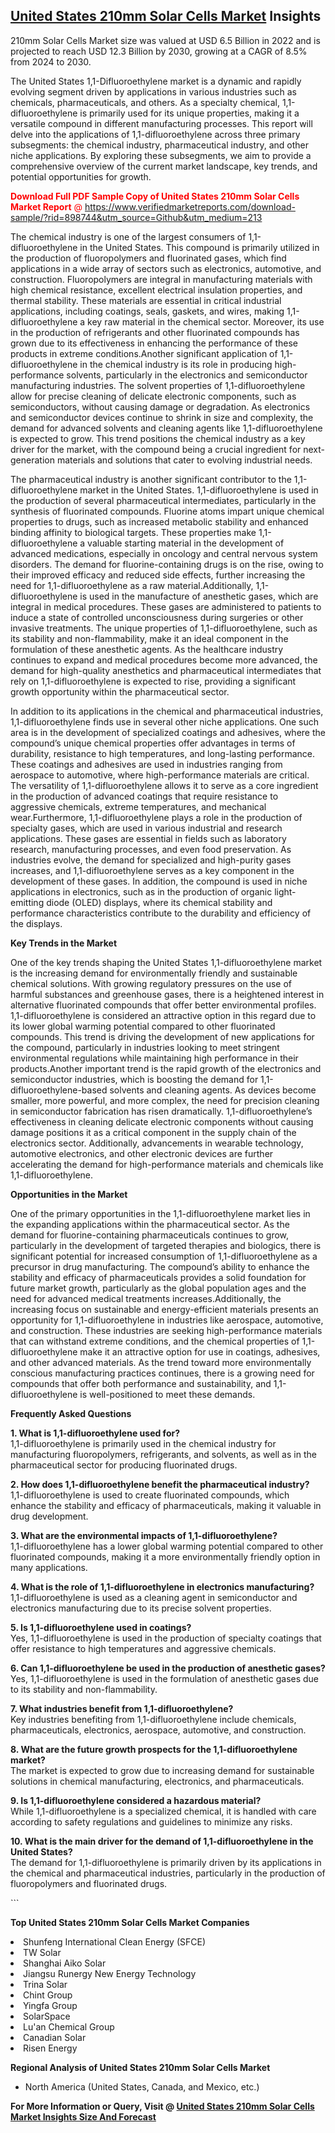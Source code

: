 <h2><a href="https://www.verifiedmarketreports.com/download-sample/?rid=898744&amp;utm_source=Github&amp;utm_medium=213" target="_blank">United States 210mm Solar Cells Market</a> Insights</h2><p>210mm Solar Cells Market size was valued at USD 6.5 Billion in 2022 and is projected to reach USD 12.3 Billion by 2030, growing at a CAGR of 8.5% from 2024 to 2030.</p><p><p>The United States 1,1-Difluoroethylene market is a dynamic and rapidly evolving segment driven by applications in various industries such as chemicals, pharmaceuticals, and others. As a specialty chemical, 1,1-difluoroethylene is primarily used for its unique properties, making it a versatile compound in different manufacturing processes. This report will delve into the applications of 1,1-difluoroethylene across three primary subsegments: the chemical industry, pharmaceutical industry, and other niche applications. By exploring these subsegments, we aim to provide a comprehensive overview of the current market landscape, key trends, and potential opportunities for growth. <p><span class=""><span style="color: #ff0000;"><strong>Download Full PDF Sample Copy of United States 210mm Solar Cells Market Report</strong> @ </span><a href="https://www.verifiedmarketreports.com/download-sample/?rid=898744&amp;utm_source=Github&amp;utm_medium=213" target="_blank">https://www.verifiedmarketreports.com/download-sample/?rid=898744&amp;utm_source=Github&amp;utm_medium=213</a></span></p></p><p>The chemical industry is one of the largest consumers of 1,1-difluoroethylene in the United States. This compound is primarily utilized in the production of fluoropolymers and fluorinated gases, which find applications in a wide array of sectors such as electronics, automotive, and construction. Fluoropolymers are integral in manufacturing materials with high chemical resistance, excellent electrical insulation properties, and thermal stability. These materials are essential in critical industrial applications, including coatings, seals, gaskets, and wires, making 1,1-difluoroethylene a key raw material in the chemical sector. Moreover, its use in the production of refrigerants and other fluorinated compounds has grown due to its effectiveness in enhancing the performance of these products in extreme conditions.Another significant application of 1,1-difluoroethylene in the chemical industry is its role in producing high-performance solvents, particularly in the electronics and semiconductor manufacturing industries. The solvent properties of 1,1-difluoroethylene allow for precise cleaning of delicate electronic components, such as semiconductors, without causing damage or degradation. As electronics and semiconductor devices continue to shrink in size and complexity, the demand for advanced solvents and cleaning agents like 1,1-difluoroethylene is expected to grow. This trend positions the chemical industry as a key driver for the market, with the compound being a crucial ingredient for next-generation materials and solutions that cater to evolving industrial needs.<p>The pharmaceutical industry is another significant contributor to the 1,1-difluoroethylene market in the United States. 1,1-difluoroethylene is used in the production of several pharmaceutical intermediates, particularly in the synthesis of fluorinated compounds. Fluorine atoms impart unique chemical properties to drugs, such as increased metabolic stability and enhanced binding affinity to biological targets. These properties make 1,1-difluoroethylene a valuable starting material in the development of advanced medications, especially in oncology and central nervous system disorders. The demand for fluorine-containing drugs is on the rise, owing to their improved efficacy and reduced side effects, further increasing the need for 1,1-difluoroethylene as a raw material.Additionally, 1,1-difluoroethylene is used in the manufacture of anesthetic gases, which are integral in medical procedures. These gases are administered to patients to induce a state of controlled unconsciousness during surgeries or other invasive treatments. The unique properties of 1,1-difluoroethylene, such as its stability and non-flammability, make it an ideal component in the formulation of these anesthetic agents. As the healthcare industry continues to expand and medical procedures become more advanced, the demand for high-quality anesthetics and pharmaceutical intermediates that rely on 1,1-difluoroethylene is expected to rise, providing a significant growth opportunity within the pharmaceutical sector.<p>In addition to its applications in the chemical and pharmaceutical industries, 1,1-difluoroethylene finds use in several other niche applications. One such area is in the development of specialized coatings and adhesives, where the compound’s unique chemical properties offer advantages in terms of durability, resistance to high temperatures, and long-lasting performance. These coatings and adhesives are used in industries ranging from aerospace to automotive, where high-performance materials are critical. The versatility of 1,1-difluoroethylene allows it to serve as a core ingredient in the production of advanced coatings that require resistance to aggressive chemicals, extreme temperatures, and mechanical wear.Furthermore, 1,1-difluoroethylene plays a role in the production of specialty gases, which are used in various industrial and research applications. These gases are essential in fields such as laboratory research, manufacturing processes, and even food preservation. As industries evolve, the demand for specialized and high-purity gases increases, and 1,1-difluoroethylene serves as a key component in the development of these gases. In addition, the compound is used in niche applications in electronics, such as in the production of organic light-emitting diode (OLED) displays, where its chemical stability and performance characteristics contribute to the durability and efficiency of the displays.<p><strong>Key Trends in the Market</strong></p><p>One of the key trends shaping the United States 1,1-difluoroethylene market is the increasing demand for environmentally friendly and sustainable chemical solutions. With growing regulatory pressures on the use of harmful substances and greenhouse gases, there is a heightened interest in alternative fluorinated compounds that offer better environmental profiles. 1,1-difluoroethylene is considered an attractive option in this regard due to its lower global warming potential compared to other fluorinated compounds. This trend is driving the development of new applications for the compound, particularly in industries looking to meet stringent environmental regulations while maintaining high performance in their products.Another important trend is the rapid growth of the electronics and semiconductor industries, which is boosting the demand for 1,1-difluoroethylene-based solvents and cleaning agents. As devices become smaller, more powerful, and more complex, the need for precision cleaning in semiconductor fabrication has risen dramatically. 1,1-difluoroethylene’s effectiveness in cleaning delicate electronic components without causing damage positions it as a critical component in the supply chain of the electronics sector. Additionally, advancements in wearable technology, automotive electronics, and other electronic devices are further accelerating the demand for high-performance materials and chemicals like 1,1-difluoroethylene.<p><strong>Opportunities in the Market</strong></p><p>One of the primary opportunities in the 1,1-difluoroethylene market lies in the expanding applications within the pharmaceutical sector. As the demand for fluorine-containing pharmaceuticals continues to grow, particularly in the development of targeted therapies and biologics, there is significant potential for increased consumption of 1,1-difluoroethylene as a precursor in drug manufacturing. The compound’s ability to enhance the stability and efficacy of pharmaceuticals provides a solid foundation for future market growth, particularly as the global population ages and the need for advanced medical treatments increases.Additionally, the increasing focus on sustainable and energy-efficient materials presents an opportunity for 1,1-difluoroethylene in industries like aerospace, automotive, and construction. These industries are seeking high-performance materials that can withstand extreme conditions, and the chemical properties of 1,1-difluoroethylene make it an attractive option for use in coatings, adhesives, and other advanced materials. As the trend toward more environmentally conscious manufacturing practices continues, there is a growing need for compounds that offer both performance and sustainability, and 1,1-difluoroethylene is well-positioned to meet these demands.<p><strong>Frequently Asked Questions</strong></p><p><strong>1. What is 1,1-difluoroethylene used for?</strong><br>1,1-difluoroethylene is primarily used in the chemical industry for manufacturing fluoropolymers, refrigerants, and solvents, as well as in the pharmaceutical sector for producing fluorinated drugs.</p><p><strong>2. How does 1,1-difluoroethylene benefit the pharmaceutical industry?</strong><br>1,1-difluoroethylene is used to create fluorinated compounds, which enhance the stability and efficacy of pharmaceuticals, making it valuable in drug development.</p><p><strong>3. What are the environmental impacts of 1,1-difluoroethylene?</strong><br>1,1-difluoroethylene has a lower global warming potential compared to other fluorinated compounds, making it a more environmentally friendly option in many applications.</p><p><strong>4. What is the role of 1,1-difluoroethylene in electronics manufacturing?</strong><br>1,1-difluoroethylene is used as a cleaning agent in semiconductor and electronics manufacturing due to its precise solvent properties.</p><p><strong>5. Is 1,1-difluoroethylene used in coatings?</strong><br>Yes, 1,1-difluoroethylene is used in the production of specialty coatings that offer resistance to high temperatures and aggressive chemicals.</p><p><strong>6. Can 1,1-difluoroethylene be used in the production of anesthetic gases?</strong><br>Yes, 1,1-difluoroethylene is used in the formulation of anesthetic gases due to its stability and non-flammability.</p><p><strong>7. What industries benefit from 1,1-difluoroethylene?</strong><br>Key industries benefiting from 1,1-difluoroethylene include chemicals, pharmaceuticals, electronics, aerospace, automotive, and construction.</p><p><strong>8. What are the future growth prospects for the 1,1-difluoroethylene market?</strong><br>The market is expected to grow due to increasing demand for sustainable solutions in chemical manufacturing, electronics, and pharmaceuticals.</p><p><strong>9. Is 1,1-difluoroethylene considered a hazardous material?</strong><br>While 1,1-difluoroethylene is a specialized chemical, it is handled with care according to safety regulations and guidelines to minimize any risks.</p><p><strong>10. What is the main driver for the demand of 1,1-difluoroethylene in the United States?</strong><br>The demand for 1,1-difluoroethylene is primarily driven by its applications in the chemical and pharmaceutical industries, particularly in the production of fluoropolymers and fluorinated drugs.</p>```</p><p><strong>Top United States 210mm Solar Cells Market Companies</strong></p><div data-test-id=""><p><li>Shunfeng International Clean Energy (SFCE)</li><li> TW Solar</li><li> Shanghai Aiko Solar</li><li> Jiangsu Runergy New Energy Technology</li><li> Trina Solar</li><li> Chint Group</li><li> Yingfa Group</li><li> SolarSpace</li><li> Lu'an Chemical Group</li><li> Canadian Solar</li><li> Risen Energy</li></p><div><strong>Regional Analysis of&nbsp;United States 210mm Solar Cells Market</strong></div><ul><li dir="ltr"><p dir="ltr">North America&nbsp;(United States, Canada, and Mexico, etc.)</p></li></ul><p><strong>For More Information or Query, Visit @&nbsp;</strong><strong><a href="https://www.verifiedmarketreports.com/product/210mm-solar-cells-market/?utm_source=Github&amp;utm_medium=213" target="_blank">United States 210mm Solar Cells Market Insights Size And Forecast</a></strong></p></div>
